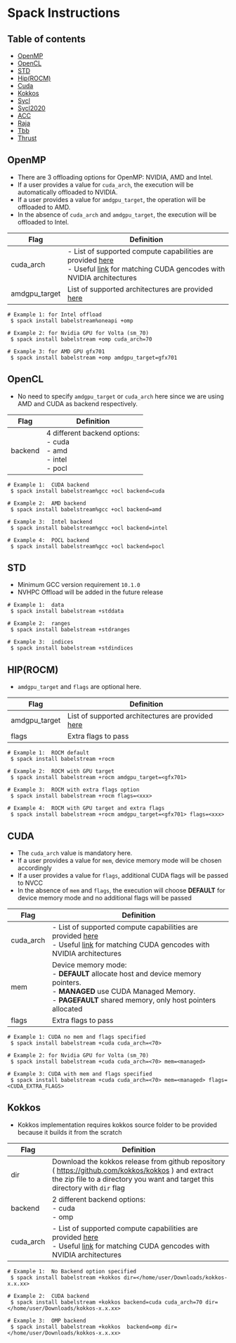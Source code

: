 # Spack Instructions


## Table of contents
* [OpenMP](#omp)
* [OpenCL](#ocl)
* [STD](#std)
* [Hip(ROCM)](#hip)
* [Cuda](#cuda)
* [Kokkos](#kokkos)
* [Sycl](#sycl)
* [Sycl2020](#)
* [ACC](#acc)
* [Raja](#raja)
* [Tbb](#tbb)
* [Thrust](#thrust)

## OpenMP

* There are 3 offloading options for OpenMP: NVIDIA, AMD and Intel. 
* If a user provides a value for `cuda_arch`, the execution will be automatically offloaded to NVIDIA.
* If a user provides a value for `amdgpu_target`, the operation will be offloaded to AMD.
* In the absence of `cuda_arch` and `amdgpu_target`, the execution will be offloaded to Intel.

| Flag        | Definition                      | 
|-----------| ----------------------------------|
| cuda_arch     |- List of supported compute capabilities are provided [here](https://github.com/spack/spack/blob/0f271883831bec6da3fc64c92eb1805c39a9f09a/lib/spack/spack/build_systems/cuda.py#LL19C1-L47C6) <br />- Useful [link](https://arnon.dk/matching-sm-architectures-arch-and-gencode-for-various-nvidia-cards/) for matching CUDA gencodes with NVIDIA architectures| 
|amdgpu_target| List of supported architectures are provided [here](https://github.com/spack/spack/blob/0f271883831bec6da3fc64c92eb1805c39a9f09a/lib/spack/spack/build_systems/rocm.py#LL93C1-L125C19) | 


```shell
# Example 1: for Intel offload
 $ spack install babelstream%oneapi +omp 

# Example 2: for Nvidia GPU for Volta (sm_70) 
 $ spack install babelstream +omp cuda_arch=70 
 
# Example 3: for AMD GPU gfx701 
 $ spack install babelstream +omp amdgpu_target=gfx701 
```


## OpenCL

* No need to specify `amdgpu_target` or `cuda_arch` here since we are using AMD and CUDA as backend respectively.


| Flag        | Definition                      | 
|-----------| ----------------------------------|
| backend     | 4 different backend options: <br />- cuda <br />- amd <br />- intel <br />- pocl | 


```shell
# Example 1:  CUDA backend
 $ spack install babelstream%gcc +ocl backend=cuda

# Example 2:  AMD backend 
 $ spack install babelstream%gcc +ocl backend=amd
 
# Example 3:  Intel backend
 $ spack install babelstream%gcc +ocl backend=intel

# Example 4:  POCL backend
 $ spack install babelstream%gcc +ocl backend=pocl
```

## STD
* Minimum GCC version requirement `10.1.0`
* NVHPC Offload will be added in the future release 

```shell
# Example 1:  data 
 $ spack install babelstream +stddata

# Example 2:  ranges
 $ spack install babelstream +stdranges
 
# Example 3:  indices
 $ spack install babelstream +stdindices

```

## HIP(ROCM)

*  `amdgpu_target` and `flags` are optional here.


| Flag        | Definition                      | 
|-----------| ----------------------------------|
|amdgpu_target| List of supported architectures are provided [here](https://github.com/spack/spack/blob/0f271883831bec6da3fc64c92eb1805c39a9f09a/lib/spack/spack/build_systems/rocm.py#LL93C1-L125C19) | 
|flags | Extra flags to pass |



```shell
# Example 1:  ROCM default
 $ spack install babelstream +rocm

# Example 2:  ROCM with GPU target
 $ spack install babelstream +rocm amdgpu_target=<gfx701>
 
# Example 3:  ROCM with extra flags option
 $ spack install babelstream +rocm flags=<xxx>

# Example 4:  ROCM with GPU target and extra flags
 $ spack install babelstream +rocm amdgpu_target=<gfx701> flags=<xxx>
```

## CUDA

* The `cuda_arch` value is mandatory here. 
* If a user provides a value for `mem`, device memory mode will be chosen accordingly
* If a user provides a value for `flags`, additional CUDA flags will be passed to NVCC
* In the absence of `mem` and `flags`, the execution will choose **DEFAULT** for device memory mode and no additional flags will be passed


| Flag        | Definition                      | 
|-----------| ----------------------------------|
| cuda_arch     |- List of supported compute capabilities are provided [here](https://github.com/spack/spack/blob/0f271883831bec6da3fc64c92eb1805c39a9f09a/lib/spack/spack/build_systems/cuda.py#LL19C1-L47C6) <br />- Useful [link](https://arnon.dk/matching-sm-architectures-arch-and-gencode-for-various-nvidia-cards/) for matching CUDA gencodes with NVIDIA architectures| 
|mem| Device memory mode: <br />- **DEFAULT** allocate host and device memory pointers.<br />- **MANAGED** use CUDA Managed Memory.<br />- **PAGEFAULT** shared memory, only host pointers allocated | 
|flags | Extra flags to pass |

```shell
# Example 1: CUDA no mem and flags specified
 $ spack install babelstream +cuda cuda_arch=<70>

# Example 2: for Nvidia GPU for Volta (sm_70) 
 $ spack install babelstream +cuda cuda_arch=<70> mem=<managed>
 
# Example 3: CUDA with mem and flags specified
 $ spack install babelstream +cuda cuda_arch=<70> mem=<managed> flags=<CUDA_EXTRA_FLAGS> 
```

## Kokkos

* Kokkos implementation requires kokkos source folder to be provided because it builds it from the scratch


| Flag        | Definition                      | 
|-----------| ----------------------------------|
| dir | Download the kokkos release from github repository ( https://github.com/kokkos/kokkos ) and extract the zip file to a directory you want and target this directory with `dir` flag |
| backend     | 2 different backend options: <br />- cuda <br />- omp | 
| cuda_arch     |- List of supported compute capabilities are provided [here](https://github.com/spack/spack/blob/0f271883831bec6da3fc64c92eb1805c39a9f09a/lib/spack/spack/build_systems/cuda.py#LL19C1-L47C6) <br />- Useful [link](https://arnon.dk/matching-sm-architectures-arch-and-gencode-for-various-nvidia-cards/) for matching CUDA gencodes with NVIDIA architectures| 


```shell
# Example 1:  No Backend option specified
 $ spack install babelstream +kokkos dir=</home/user/Downloads/kokkos-x.x.xx>

# Example 2:  CUDA backend 
 $ spack install babelstream +kokkos backend=cuda cuda_arch=70 dir=</home/user/Downloads/kokkos-x.x.xx>
 
# Example 3:  OMP backend
 $ spack install babelstream +kokkos  backend=omp dir=</home/user/Downloads/kokkos-x.x.xx>

```